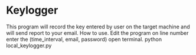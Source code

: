 # Keylogger
This program will record the key entered by user  on the target machine and will send report to your email.
How to use.
Edit the program on line number enter the (time_interval, email, password)
open terminal.
python local_keylogger.py

